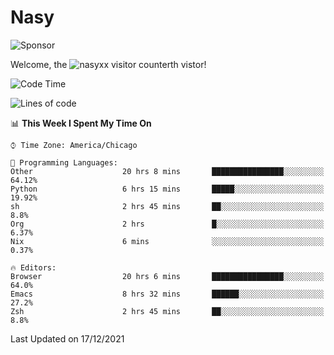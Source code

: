 # Nasy

<!--
<p align="center">
<img height="200" src="https://github-readme-stats.vercel.app/api?username=nasyxx&count_private=true&show_icons=true&theme=dracula&include_all_commits=true"/>
<img height="200" src="https://github-readme-stats.vercel.app/api/top-langs/?username=nasyxx&theme=dracula&hide=html,jupyter+notebook&count_private=true&show_icons=true"/>
</p>

  
----------------
-->

![Sponsor](https://img.shields.io/static/v1.svg?label=Sponsor&message=%E2%9D%A4&logo=GitHub&style=flat&color=pink)
 
Welcome, the ![nasyxx visitor counter](https://count.getloli.com/get/@nasyxx?theme=rule34)th vistor!
 
<!--START_SECTION:waka-->
![Code Time](http://img.shields.io/badge/Code%20Time-1%2C577%20hrs%2025%20mins-blue)

![Lines of code](https://img.shields.io/badge/From%20Hello%20World%20I%27ve%20Written-5%20Million%20lines%20of%20code-blue)

📊 **This Week I Spent My Time On** 

```text
⌚︎ Time Zone: America/Chicago

💬 Programming Languages: 
Other                    20 hrs 8 mins       ████████████████░░░░░░░░░   64.12% 
Python                   6 hrs 15 mins       █████░░░░░░░░░░░░░░░░░░░░   19.92% 
sh                       2 hrs 45 mins       ██░░░░░░░░░░░░░░░░░░░░░░░   8.8% 
Org                      2 hrs               █░░░░░░░░░░░░░░░░░░░░░░░░   6.37% 
Nix                      6 mins              ░░░░░░░░░░░░░░░░░░░░░░░░░   0.37%

🔥 Editors: 
Browser                  20 hrs 6 mins       ████████████████░░░░░░░░░   64.0% 
Emacs                    8 hrs 32 mins       ██████░░░░░░░░░░░░░░░░░░░   27.2% 
Zsh                      2 hrs 45 mins       ██░░░░░░░░░░░░░░░░░░░░░░░   8.8%

```


 Last Updated on 17/12/2021
<!--END_SECTION:waka-->

<!-- ![visitors](https://visitor-badge.laobi.icu/badge?page_id=nasyxx.nasyxx) -->
